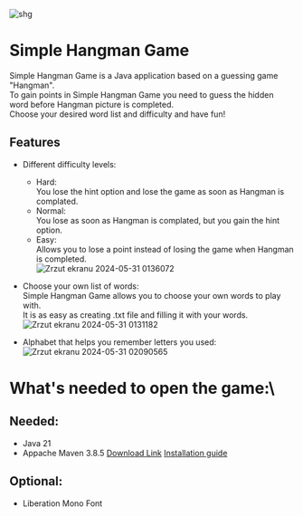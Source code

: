 ![shg](https://github.com/jamez7/pp-lab-Hangman/assets/104445999/7295c936-5acf-4ed7-8652-66656b56c2cb)
# Simple Hangman Game

Simple Hangman Game is a Java application based on a guessing game "Hangman".\
To gain points in Simple Hangman Game you need to guess the hidden word before Hangman picture is completed.\
Choose your desired word list and difficulty and have fun!
## Features
* Different difficulty levels:
    * Hard:\
  You lose the hint option and lose the game as soon as Hangman is complated.
    * Normal:\
  You lose as soon as Hangman is complated, but you gain the hint option.
    * Easy:\
Allows you to lose a point instead of losing the game when Hangman is completed.\
![Zrzut ekranu 2024-05-31 0136072](https://github.com/jamez7/pp-lab-Hangman/assets/104445999/5da8a078-5799-4a02-a5c9-859b769da69d)
      
* Choose your own list of words:\
Simple Hangman Game allows you to choose your own words to play with.\
 It is as easy as creating .txt file and filling it with your words.\
![Zrzut ekranu 2024-05-31 0131182](https://github.com/jamez7/pp-lab-Hangman/assets/104445999/1472a693-bdec-44db-8682-d9c0dfd20020)
* Alphabet that helps you remember letters you used:\
![Zrzut ekranu 2024-05-31 02090565](https://github.com/jamez7/pp-lab-Hangman/assets/104445999/ea8dcfad-5d2e-457c-a47d-78e3b9e06355)
# What's needed to open the game:\
## Needed:
* Java 21
* Appache Maven 3.8.5 [Download Link](repo.maven.apache.org/maven2/org/apache/maven/apache-maven/3.8.5/apache-maven-3.8.5-bin.zip)  [Installation guide](https://maven.apache.org/install.html)
## Optional:
* Liberation Mono Font





